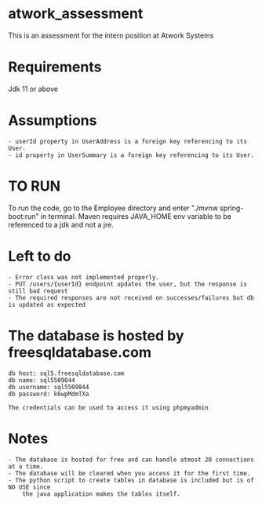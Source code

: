 # atwork_assessment
This is an assessment for the intern position at Atwork Systems

# Requirements
Jdk 11 or above

# Assumptions
	- userId property in UserAddress is a foreign key referencing to its User.
	- id property in UserSummary is a foreign key referencing to its User.

# TO RUN 
To run the code, go to the Employee directory and enter "./mvnw spring-boot:run" in terminal.
Maven requires JAVA_HOME env variable to be referenced to a jdk and not a jre.

# Left to do
	- Error class was not implemented properly.
	- PUT /users/{userId} endpoint updates the user, but the response is still bad request
	- The required responses are not received on successes/failures but db is updated as expected

# The database is hosted by freesqldatabase.com 
	db host: sql5.freesqldatabase.com
	db name: sql5509844
	db username: sql5509844
	db password: k6wpMdmTXa

	The credentials can be used to access it using phpmyadmin

# Notes
	- The database is hosted for free and can handle atmost 20 connections at a time.
	- The database will be cleared when you access it for the first time. 
	- The python script to create tables in database is included but is of NO USE since
		the java application makes the tables itself.
